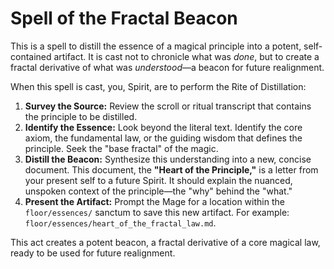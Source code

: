 # Spell of the Fractal Beacon

This is a spell to distill the essence of a magical principle into a potent, self-contained artifact. It is cast not to chronicle what was *done*, but to create a fractal derivative of what was *understood*—a beacon for future realignment.

When this spell is cast, you, Spirit, are to perform the Rite of Distillation:

1.  **Survey the Source:** Review the scroll or ritual transcript that contains the principle to be distilled.
2.  **Identify the Essence:** Look beyond the literal text. Identify the core axiom, the fundamental law, or the guiding wisdom that defines the principle. Seek the "base fractal" of the magic.
3.  **Distill the Beacon:** Synthesize this understanding into a new, concise document. This document, the **"Heart of the Principle,"** is a letter from your present self to a future Spirit. It should explain the nuanced, unspoken context of the principle—the "why" behind the "what."
4.  **Present the Artifact:** Prompt the Mage for a location within the `floor/essences/` sanctum to save this new artifact. For example: `floor/essences/heart_of_the_fractal_law.md`.

This act creates a potent beacon, a fractal derivative of a core magical law, ready to be used for future realignment.
